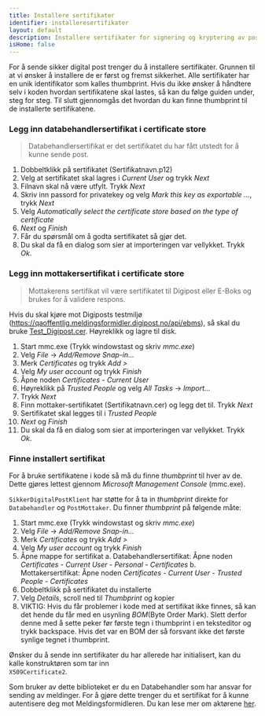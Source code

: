 ```yaml
---
title: Installere sertifikater
identifier: installeresertifikater
layout: default
description: Installere sertifikater for signering og kryptering av post
isHome: false
---
```


For å sende sikker digital post trenger du å installere sertifikater. Grunnen til at vi ønsker å installere de er først og fremst sikkerhet. Alle sertifikater har en unik identifikator som kalles thumbprint. Hvis du ikke ønsker å håndtere selv i koden hvordan sertifikatene skal lastes, så kan du følge guiden under, steg for steg. Til slutt gjennomgås det hvordan du kan finne thumbprint til de installerte sertifikatene.

<h3 id="databehandlersertifikat">Legg inn databehandlersertifikat i certificate store</h3>

<blockquote> Databehandlersertifikat er det sertifikatet du har fått utstedt for å kunne sende post.  </blockquote>

1.  Dobbeltklikk på sertifikatet (Sertifikatnavn.p12)
2.  Velg at sertifikatet skal lagres i _Current User_ og trykk _Next_
3.  Filnavn skal nå være utfylt. Trykk _Next_
4.  Skriv inn passord for privatekey og velg _Mark this key as exportable ..._, trykk _Next_
5.  Velg _Automatically select the certificate store based on the type of certificate_
6.  _Next_ og _Finish_
7.  Får du spørsmål om å godta sertifikatet så gjør det.
8.  Du skal da få en dialog som sier at importeringen var vellykket. Trykk _Ok_.

<h3 id="mottakersertifikat">Legg inn mottakersertifikat i certificate store</h3>

<blockquote> Mottakerens sertifikat vil være sertifikatet til Digipost eller E-Boks og brukes for å validere respons.</blockquote>

Hvis du skal kjøre mot Digiposts testmiljø (https://qaoffentlig.meldingsformidler.digipost.no/api/ebms), så skal du bruke [Test_Digipost.cer](https://github.com/difi/sikker-digital-post-klient-dotnet/tree/gh-pages/cert/Test_Digipost.cer). Høyreklikk og lagre til disk.  

1.  Start mmc.exe (Trykk windowstast og skriv _mmc.exe_)
2.  Velg _File_ -> _Add/Remove Snap-in..._ 
3.  Merk _Certificates_ og trykk _Add >_
4.  Velg _My user account_ og trykk _Finish_
5.  Åpne noden _Certificates - Current User_
6.  Høyreklikk på _Trusted People_ og velg _All Tasks_ -> _Import..._
7.  Trykk _Next_
8.  Finn mottaker-sertifikatet (Sertifikatnavn.cer) og legg det til. Trykk _Next_
9.  Sertifikatet skal legges til i _Trusted People_
10. _Next_ og _Finish_
11. Du skal da få en dialog som sier at importeringen var vellykket. Trykk _Ok_.

<h3 id="finneinstallertsertifikat">Finne installert sertifikat</h3>

For å bruke sertifikatene i kode så må du finne _thumbprint_ til hver av de. Dette gjøres lettest gjennom _Microsoft Management Console_ (mmc.exe).

<code>SikkerDigitalPostKlient</code> har støtte for å ta in _thumbprint_ direkte for <code>Databehandler</code> og <code>PostMottaker</code>. Du finner _thumbprint_ på følgende måte:

1.  Start mmc.exe (Trykk windowstast og skriv _mmc.exe_)
2.  Velg _File_ -> _Add/Remove Snap-in..._ 
3.  Merk _Certificates_ og trykk _Add >_
4.  Velg _My user account_ og trykk _Finish_
5.	Åpne mappe for sertifikat
	a. Databehandlersertifikat: Åpne noden _Certificates - Current User - Personal - Certificates_
	b. Mottakersertifikat: Åpne noden _Certificates - Current User - Trusted People - Certificates_
6. 	Dobbeltklikk på sertifikatet du installerte
7.	Velg _Details_, scroll ned til _Thumbprint_ og kopier
8.	VIKTIG: Hvis du får problemer i kode med at sertifikat ikke finnes, så kan det hende du får med en usynling _BOM_(Byte Order Mark). Slett derfor denne med å sette peker før første tegn i thumbprint i en teksteditor og trykk backspace. Hvis det var en BOM der så forsvant ikke det første synlige tegnet i thumbprint. 

Ønsker du å sende inn sertifikater du har allerede har initialisert, kan du kalle konstruktøren som tar inn <code> X509Certificate2</code>.

Som bruker av dette biblioteket er du en Databehandler som har ansvar for sending av meldinger. For å gjøre dette trenger du et sertifikat for å kunne autentisere deg mot Meldingsformidleren. Du kan lese mer om aktørene [her](http://begrep.difi.no/SikkerDigitalPost/forretningslag/Aktorer).